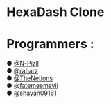 <h1>HexaDash Clone</h1>

<h3></h3>

<h1>Programmers :</h1>

● [@N-Pizll](https://www.github.com/N-Pizll)
<br>
● [@raharz](https://www.github.com/raharz)
<br>
● [@TheNetions](https://www.github.com/TheNetions)
<br>
● [@fatemeemsvii](https://www.github.com/fatemeemsvii)
<br>
● [@shayan09161](https://www.github.com/shayan09161)

